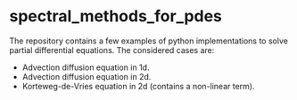 # spectral_methods_for_pdes

The repository contains a few examples of python implementations to solve partial differential equations. The considered cases are:
- Advection diffusion equation in 1d.
- Advection diffusion equation in 2d.
- Korteweg-de-Vries equation in 2d (contains a non-linear term).

